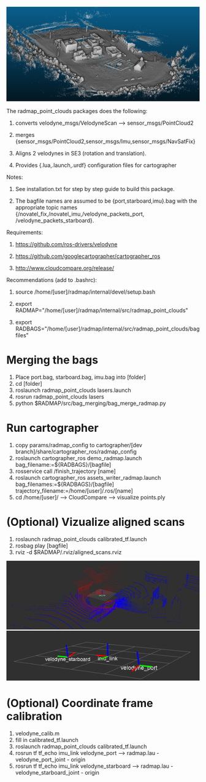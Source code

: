 ![Alt text](images/example_cloud.png?raw=true "Title")


The radmap_point_clouds packages does the following:

1. converts velodyne_msgs/VelodyneScan --> sensor_msgs/PointCloud2

2. merges {sensor_msgs/PointCloud2,sensor_msgs/Imu,sensor_msgs/NavSatFix}

3. Aligns 2 velodynes in SE3 (rotation and translation). 

4. Provides {.lua,.launch,.urdf} configuration files for cartographer

Notes:

1. See installation.txt for step by step guide to build this package.

2. The bagfile names are assumed to be {port,starboard,imu}.bag with the appropriate topic names {/novatel_fix,/novatel_imu,/velodyne_packets_port, /velodyne_packets_starboard}.

Requirements:

1. https://github.com/ros-drivers/velodyne

2. https://github.com/googlecartographer/cartographer_ros

3. http://www.cloudcompare.org/release/

Recommendations (add to .bashrc):

1. source /home/[user]/radmap/internal/devel/setup.bash

2. export RADMAP="/home/[user]/radmap/internal/src/radmap_point_clouds"

3. export RADBAGS="/home/[user]/radmap/internal/src/radmap_point_clouds/bagfiles"

# Merging the bags
1. Place port.bag, starboard.bag, imu.bag into [folder]
2. cd [folder]
3. roslaunch radmap_point_clouds lasers.launch 
4. rosrun radmap_point_clouds lasers 
5. python $RADMAP/src/bag_merging/bag_merge_radmap.py 


# Run cartographer
1. copy params/radmap_config to cartographer/[dev branch]/share/cartographer_ros/radmap_config
2. roslaunch cartographer_ros demo_radmap.launch bag_filename:=${RADBAGS}/[bagfile]
3. rosservice call /finish_trajectory [name]
4. roslaunch cartographer_ros assets_writer_radmap.launch bag_filenames:=${RADBAGS}/[bagfile] trajectory_filename:=/home/[user]/.ros/[name]
5. cd /home/[user]/ --> CloudCompare --> visualize points.ply

# (Optional) Vizualize aligned scans
1. roslaunch radmap_point_clouds calibrated_tf.launch
2. rosbag play [bagfile]
3. rviz -d  $RADMAP/.rviz/aligned_scans.rviz


![Alt text](images/aligned_scans.png?raw=true "Title")
![Alt text](images/coord_frames.png?raw=true "Title")

# (Optional) Coordinate frame calibration
1. velodyne_calib.m
2. fill in calibrated_tf.launch
3. roslaunch radmap_point_clouds calibrated_tf.launch
4. rosrun tf tf_echo imu_link velodyne_port --> radmap.lau - velodyne_port_joint - origin
5. rosrun tf tf_echo imu_link velodyne_starboard --> radmap.lau - velodyne_starboard_joint - origin
